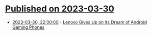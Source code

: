 # [Published on 2023-03-30](index.md)

* [2023-03-30, 22:00:00](https://slashdot.org/story/23/03/30/1852221/lenovo-gives-up-on-its-dream-of-android-gaming-phones?utm_source=rss1.0mainlinkanon&utm_medium=feed) - [Lenovo Gives Up on Its Dream of Android Gaming Phones](https://slashdot.org/story/23/03/30/1852221/lenovo-gives-up-on-its-dream-of-android-gaming-phones?utm_source=rss1.0mainlinkanon&utm_medium=feed)
